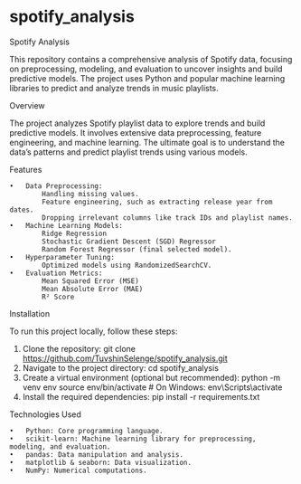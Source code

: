 # spotify_analysis

Spotify Analysis

This repository contains a comprehensive analysis of Spotify data, focusing on preprocessing, modeling, and evaluation to uncover insights and build predictive models. The project uses Python and popular machine learning libraries to predict and analyze trends in music playlists.

Overview

The project analyzes Spotify playlist data to explore trends and build predictive models. It involves extensive data preprocessing, feature engineering, and machine learning. The ultimate goal is to understand the data’s patterns and predict playlist trends using various models.

Features

	•	Data Preprocessing:
			Handling missing values.
			Feature engineering, such as extracting release year from dates.
			Dropping irrelevant columns like track IDs and playlist names.
	•	Machine Learning Models:
			Ridge Regression
			Stochastic Gradient Descent (SGD) Regressor
			Random Forest Regressor (final selected model).
	•	Hyperparameter Tuning:
			Optimized models using RandomizedSearchCV.
	•	Evaluation Metrics:
			Mean Squared Error (MSE)
			Mean Absolute Error (MAE)
			R² Score

Installation

To run this project locally, follow these steps:
1. Clone the repository: git clone https://github.com/TuvshinSelenge/spotify_analysis.git
2. Navigate to the project directory: cd spotify_analysis
3. Create a virtual environment (optional but recommended): python -m venv env source env/bin/activate   # On Windows: env\Scripts\activate
4. Install the required dependencies: pip install -r requirements.txt

Technologies Used

	•	Python: Core programming language.
	•	scikit-learn: Machine learning library for preprocessing, modeling, and evaluation.
	•	pandas: Data manipulation and analysis.
	•	matplotlib & seaborn: Data visualization.
	•	NumPy: Numerical computations.
